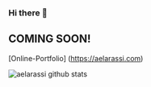 ### Hi there 👋

## COMING SOON!

[Online-Portfolio] (https://aelarassi.com)


![aelarassi github stats](https://github-readme-stats.vercel.app/api?username=aelarassi&show_icons=true&hide_border=true)



<!--
**aelarassi/aelarassi** is a ✨ _special_ ✨ repository because its `README.md` (this file) appears on your GitHub profile.

Here are some ideas to get you started:

- 🔭 I’m currently working on ...
- 🌱 I’m currently learning ...
- 👯 I’m looking to collaborate on ...
- 🤔 I’m looking for help with ...
- 💬 Ask me about ...
- 📫 How to reach me: ...
- 😄 Pronouns: ...
- ⚡ Fun fact: ...
-->
